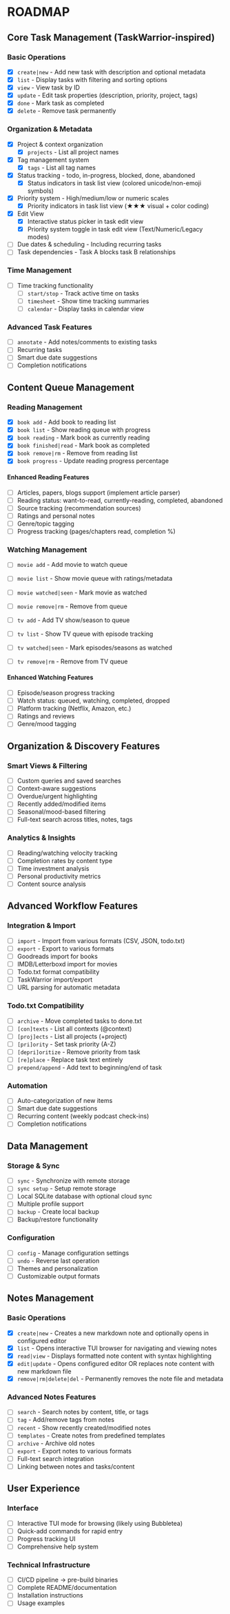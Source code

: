 # ROADMAP

## Core Task Management (TaskWarrior-inspired)

### Basic Operations

- [x] `create|new` - Add new task with description and optional metadata
- [x] `list` - Display tasks with filtering and sorting options
- [x] `view` - View task by ID
- [x] `update` - Edit task properties (description, priority, project, tags)
- [x] `done` - Mark task as completed
- [x] `delete` - Remove task permanently

### Organization & Metadata

- [x] Project & context organization
    - [x] `projects` - List all project names
- [x] Tag management system
    - [x] `tags` - List all tag names
- [x] Status tracking - todo, in-progress, blocked, done, abandoned
    - [x] Status indicators in task list view (colored unicode/non-emoji symbols)
- [x] Priority system - High/medium/low or numeric scales
    - [x] Priority indicators in task list view (★★★ visual + color coding)
- [x] Edit View
    - [x] Interactive status picker in task edit view
    - [x] Priority system toggle in task edit view (Text/Numeric/Legacy modes)
- [ ] Due dates & scheduling - Including recurring tasks
- [ ] Task dependencies - Task A blocks task B relationships

### Time Management

- [ ] Time tracking functionality
    - [ ] `start/stop` - Track active time on tasks
    - [ ] `timesheet` - Show time tracking summaries
    - [ ] `calendar` - Display tasks in calendar view

### Advanced Task Features

- [ ] `annotate` - Add notes/comments to existing tasks
- [ ] Recurring tasks
- [ ] Smart due date suggestions
- [ ] Completion notifications

## Content Queue Management

### Reading Management

- [x] `book add` - Add book to reading list
- [x] `book list` - Show reading queue with progress
- [x] `book reading` - Mark book as currently reading
- [x] `book finished|read` - Mark book as completed
- [x] `book remove|rm` - Remove from reading list
- [x] `book progress` - Update reading progress percentage

#### Enhanced Reading Features

- [ ] Articles, papers, blogs support (implement article parser)
- [ ] Reading status: want-to-read, currently-reading, completed, abandoned
- [ ] Source tracking (recommendation sources)
- [ ] Ratings and personal notes
- [ ] Genre/topic tagging
- [ ] Progress tracking (pages/chapters read, completion %)

### Watching Management

- [ ] `movie add` - Add movie to watch queue
- [ ] `movie list` - Show movie queue with ratings/metadata
- [ ] `movie watched|seen` - Mark movie as watched
- [ ] `movie remove|rm` - Remove from queue

- [ ] `tv add` - Add TV show/season to queue
- [ ] `tv list` - Show TV queue with episode tracking
- [ ] `tv watched|seen` - Mark episodes/seasons as watched
- [ ] `tv remove|rm` - Remove from TV queue

#### Enhanced Watching Features

- [ ] Episode/season progress tracking
- [ ] Watch status: queued, watching, completed, dropped
- [ ] Platform tracking (Netflix, Amazon, etc.)
- [ ] Ratings and reviews
- [ ] Genre/mood tagging

## Organization & Discovery Features

### Smart Views & Filtering

- [ ] Custom queries and saved searches
- [ ] Context-aware suggestions
- [ ] Overdue/urgent highlighting
- [ ] Recently added/modified items
- [ ] Seasonal/mood-based filtering
- [ ] Full-text search across titles, notes, tags

### Analytics & Insights

- [ ] Reading/watching velocity tracking
- [ ] Completion rates by content type
- [ ] Time investment analysis
- [ ] Personal productivity metrics
- [ ] Content source analysis

## Advanced Workflow Features

### Integration & Import

- [ ] `import` - Import from various formats (CSV, JSON, todo.txt)
- [ ] `export` - Export to various formats
- [ ] Goodreads import for books
- [ ] IMDB/Letterboxd import for movies
- [ ] Todo.txt format compatibility
- [ ] TaskWarrior import/export
- [ ] URL parsing for automatic metadata

### Todo.txt Compatibility

- [ ] `archive` - Move completed tasks to done.txt
- [ ] `[con]texts` - List all contexts (@context)
- [ ] `[proj]ects` - List all projects (+project)
- [ ] `[pri]ority` - Set task priority (A-Z)
- [ ] `[depri]oritize` - Remove priority from task
- [ ] `[re]place` - Replace task text entirely
- [ ] `prepend/append` - Add text to beginning/end of task

### Automation

- [ ] Auto-categorization of new items
- [ ] Smart due date suggestions
- [ ] Recurring content (weekly podcast check-ins)
- [ ] Completion notifications

## Data Management

### Storage & Sync

- [ ] `sync` - Synchronize with remote storage
- [ ] `sync setup` - Setup remote storage
- [ ] Local SQLite database with optional cloud sync
- [ ] Multiple profile support
- [ ] `backup` - Create local backup
- [ ] Backup/restore functionality

### Configuration

- [ ] `config` - Manage configuration settings
- [ ] `undo` - Reverse last operation
- [ ] Themes and personalization
- [ ] Customizable output formats

## Notes Management

### Basic Operations

- [x] `create|new` - Creates a new markdown note and optionally opens in configured editor
- [x] `list` - Opens interactive TUI browser for navigating and viewing notes
- [x] `read|view` - Displays formatted note content with syntax highlighting
- [x] `edit|update` - Opens configured editor OR replaces note content with new markdown file
- [x] `remove|rm|delete|del` - Permanently removes the note file and metadata

### Advanced Notes Features

- [ ] `search` - Search notes by content, title, or tags
- [ ] `tag` - Add/remove tags from notes
- [ ] `recent` - Show recently created/modified notes
- [ ] `templates` - Create notes from predefined templates
- [ ] `archive` - Archive old notes
- [ ] `export` - Export notes to various formats
- [ ] Full-text search integration
- [ ] Linking between notes and tasks/content

## User Experience

### Interface

- [ ] Interactive TUI mode for browsing (likely using Bubbletea)
- [ ] Quick-add commands for rapid entry
- [ ] Progress tracking UI
- [ ] Comprehensive help system

### Technical Infrastructure

- [ ] CI/CD pipeline -> pre-build binaries
- [ ] Complete README/documentation
- [ ] Installation instructions
- [ ] Usage examples
